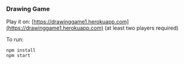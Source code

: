 ### Drawing Game

Play it on: [https://drawinggame1.herokuapp.com](https://drawinggame1.herokuapp.com) (at least two players required)

To run:
```
npm install
npm start
```